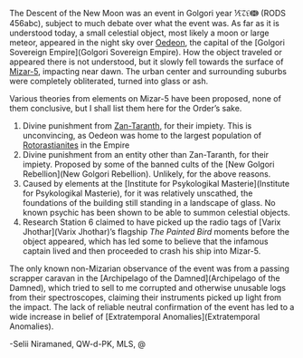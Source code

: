 The Descent of the New Moon was an event in Golgori year ⅟↋↊↋ↈ (RODS 456abc), subject to much debate over what the event was. As far as it is understood today, a small celestial object, most likely a moon or large meteor, appeared in the night sky over [Oedeon](Oedeon), the capital of the [Golgori Sovereign Empire](Golgori Sovereign Empire). How the object traveled or appeared there is not understood, but it slowly fell towards the surface of [Mizar-5](Mizar-5), impacting near dawn. The urban center and surrounding suburbs were completely obliterated, turned into glass or ash.

Various theories from elements on Mizar-5 have been proposed, none of them conclusive, but I shall list them here for the Order’s sake.

1. Divine punishment from [Zan-Taranth](Zan-Taranth), for their impiety. This is unconvincing, as Oedeon was home to the largest population of [Rotorastianites](Rotorastrianism) in the Empire
2. Divine punishment from an entity other than Zan-Taranth, for their impiety. Proposed by some of the banned cults of the [New Golgori Rebellion](New Golgori Rebellion). Unlikely, for the above reasons.
3. Caused by elements at the [Institute for Psykologikal Masterie](Institute for Psykologikal Masterie), for it was relatively unscathed, the foundations of the building still standing in a landscape of glass. No known psychic has been shown to be able to summon celestial objects.
4. Research Station 6 claimed to have picked up the radio tags of [Varix Jhothar](Varix Jhothar)’s flagship *The Painted Bird* moments before the object appeared, which has led some to believe that the infamous captain lived and then proceeded to crash his ship into Mizar-5.

The only known non-Mizarian observance of the event was from a passing scrapper caravan in the [Archipelago of the Damned](Archipelago of the Damned), which tried to sell to me corrupted and otherwise unusable logs from their spectroscopes, claiming their instruments picked up light from the impact. The lack of reliable neutral confirmation of the event has led to a wide increase in belief of [Extratemporal Anomalies](Extratemporal Anomalies).

-Selii Niramaned, QW-d-PK, MLS, @
